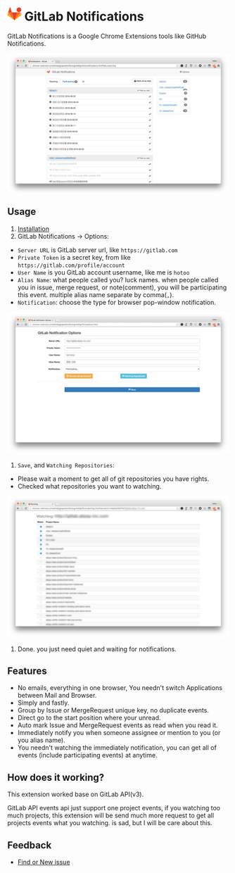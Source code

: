# ![logo](./assets/logo.png) GitLab Notifications

GitLab Notifications is a Google Chrome Extensions tools like GitHub Notifications.

![screen shot](./assets/screen-shot.png)

## Usage

1. [Installation](https://chrome.google.com/webstore/detail/gitlab-notifications/neidmbjigjejpekbknfbmcgmkbfgmfmi)
1. GitLab Notifications -> Options:
  - `Server URL` is GitLab server url, like `https://gitlab.com`
  - `Private Token` is a secret key, from like `https://gitlab.com/profile/account`
  - `User Name` is you GitLab account username, like me is `hotoo`
  - `Alias Name`: what people called you? luck names. when people called you in issue, merge request, or note(comment),
    you will be participating this event. multiple alias name separate by comma(`,`).
  - `Notification`: choose the type for browser pop-window notification.

  ![screen shot options](./assets/screen-shot-options.png)

1. `Save`, and `Watching Repositories`:
  - Please wait a moment to get all of git repositories you have rights.
  - Checked what repositories you want to watching.

  ![screen shot watching](./assets/screen-shot-watching.png)

1. Done. you just need quiet and waiting for notifications.

## Features

- No emails, everything in one browser, You needn't switch Applications between Mail and Browser.
- Simply and fastly.
- Group by Issue or MergeRequest unique key, no duplicate events.
- Direct go to the start position where your unread.
- Auto mark Issue and MergeRequest events as read when you read it.
- Immediately notify you when someone assignee or mention to you (or you alias name).
- You needn't watching the immediately notification, you can get all of events
  (include participating events) at anytime.

## How does it working?

This extension worked base on GitLab API(v3).

GitLab API events api just support one project events, if you watching too much
projects, this extension will be send much more request to get all projects
events what you watching. is sad, but I will be care about this.

## Feedback

- [Find or New issue](https://github.com/hotoo/gitlab-notifications/issues)
